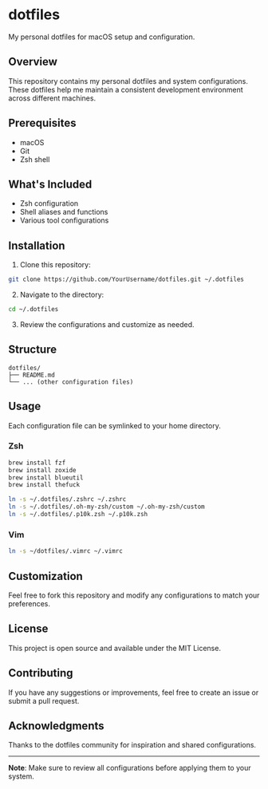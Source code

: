# dotfiles

My personal dotfiles for macOS setup and configuration.

## Overview

This repository contains my personal dotfiles and system configurations. These 
dotfiles help me maintain a consistent development environment across different 
machines.

## Prerequisites

- macOS
- Git
- Zsh shell

## What's Included

- Zsh configuration
- Shell aliases and functions
- Various tool configurations

## Installation

1. Clone this repository:
```bash
git clone https://github.com/YourUsername/dotfiles.git ~/.dotfiles
```

2. Navigate to the directory:
```bash
cd ~/.dotfiles
```

3. Review the configurations and customize as needed.

## Structure

```
dotfiles/
├── README.md
└── ... (other configuration files)
```

## Usage

Each configuration file can be symlinked to your home directory. 

### Zsh

```bash
brew install fzf
brew install zoxide
brew install blueutil
brew install thefuck

ln -s ~/.dotfiles/.zshrc ~/.zshrc
ln -s ~/.dotfiles/.oh-my-zsh/custom ~/.oh-my-zsh/custom
ln -s ~/.dotfiles/.p10k.zsh ~/.p10k.zsh
```

### Vim

```bash
ln -s ~/dotfiles/.vimrc ~/.vimrc
```

## Customization

Feel free to fork this repository and modify any configurations to match your preferences.

## License

This project is open source and available under the MIT License.

## Contributing

If you have any suggestions or improvements, feel free to create an issue or submit a pull request.

## Acknowledgments

Thanks to the dotfiles community for inspiration and shared configurations.

---

**Note**: Make sure to review all configurations before applying them to your system. 
